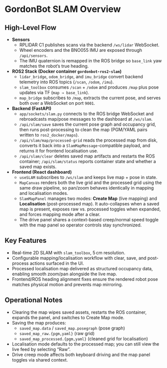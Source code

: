 # GordonBot SLAM Overview

## High-Level Flow
- **Sensors**  
  - RPLIDAR C1 publishes scans via the backend `/ws/lidar` WebSocket.  
  - Wheel encoders and the BNO055 IMU are exposed through `/api/sensors`.  
  - The IMU quaternion is remapped in the ROS bridge so `base_link` yaw matches the robot’s true heading.
- **ROS2 Stack (Docker container `gordonbot-ros2-slam`)**  
  - `lidar_bridge`, `odom_bridge`, and `imu_bridge` convert backend telemetry into ROS topics (`/scan`, `/odom`, `/imu`).  
  - `slam_toolbox` consumes `/scan` + `/odom` and produces `/map` plus pose updates via TF (`map → base_link`).  
  - `map_bridge` subscribes to `/map`, extracts the current pose, and serves both over a WebSocket on port `9001`.
- **Backend (FastAPI)**  
  - `app/sockets/slam.py` connects to the ROS bridge WebSocket and rebroadcasts map/pose messages to the dashboard at `/ws/slam`.  
  - `/api/slam/save` saves the current pose graph and occupancy grid, then runs post-processing to clean the map (PGM/YAML pairs written to `ros2_docker/maps`).  
  - `/api/slam/map/processed-grid` reads the processed map from disk, converts it back into a `SlamMapMessage`-compatible payload, and returns it for frontend localisation use.  
  - `/api/slam/clear` deletes saved map artifacts and restarts the ROS container; `/api/slam/status` reports container state and whether a saved map exists.
- **Frontend (React dashboard)**  
  - `useSLAM` subscribes to `/ws/slam` and keeps live map + pose in state.  
  - `MapCanvas` renders both the live grid and the processed grid using the same draw pipeline, so pan/zoom behaves identically in mapping and localisation modes.  
  - `SlamMapPanel` manages two modes: **Create Map** (live mapping) and **Localisation** (post-processed map). It auto-collapses when a saved map is present, exposes raw vs. processed toggles when expanded, and forces mapping mode after a clear.  
  - The drive panel shares a context-based creep/normal speed toggle with the map panel so operator controls stay synchronized.

## Key Features
- Real-time 2D SLAM with `slam_toolbox`, 5 cm resolution.
- Configurable mapping/localisation workflow with clear, save, and post-process actions surfaced in the UI.
- Processed localisation map delivered as structured occupancy data, enabling smooth zoom/pan alongside the live map.
- Frontend/ROS heading alignment fixes ensure the rendered robot pose matches physical motion and prevents map mirroring.

## Operational Notes
- Clearing the map wipes saved assets, restarts the ROS container, expands the panel, and switches to Create Map mode.  
- Saving the map produces:  
  - `saved_map.data` / `saved_map.posegraph` (pose graph)  
  - `saved_map_raw.{pgm,yaml}` (raw grid)  
  - `saved_map_processed.{pgm,yaml}` (cleaned grid for localisation)  
- Localisation mode defaults to the processed map; you can still view the live feed by selecting “Raw”.  
- Drive creep mode affects both keyboard driving and the map panel toggles via shared context.
